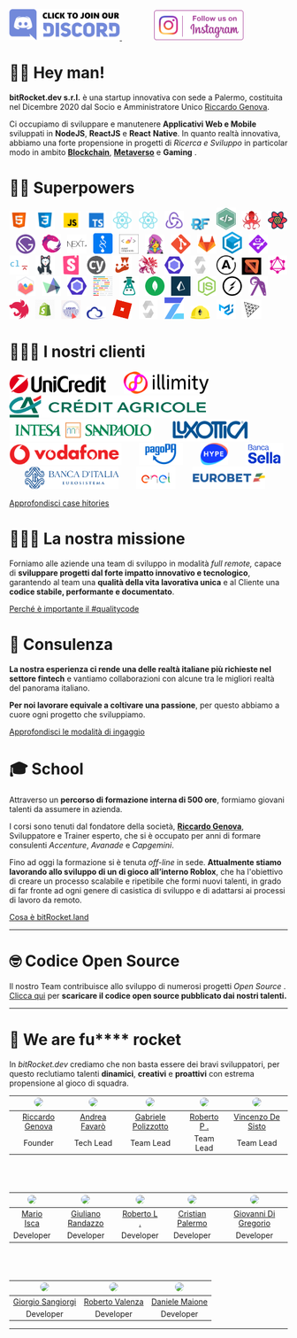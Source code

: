<a href="https://discord.gg/EhwCjs5r5u" target="_blank">
<img src="/assets/images/join-discord.png" width=200px alt='Join Discord Server' title='Join Discord Server'>
</a> &nbsp;&nbsp;&nbsp;&nbsp;&nbsp;&nbsp;
<a href='https://www.instagram.com/bitrocket.dev/' target="_blank">
<img style='margin-left: 30px' src="/assets/images/follow-us-on-instagram.png" height=54px alt='Follow Us On Instagram' title='Follow Us On Instagram'>
</a>

# 👊🏾 Hey man!

**bitRocket.dev s.r.l.** è una startup innovativa con sede a Palermo, costituita nel Dicembre 2020 dal Socio e Amministratore Unico [Riccardo Genova](https://github.com/riccardogenova-bitrocketdev).

Ci occupiamo di sviluppare e manutenere **Applicativi Web e Mobile** sviluppati in **NodeJS**, **ReactJS** e **React** **Native**. In quanto realtà innovativa, abbiamo una forte propensione in progetti di _Ricerca e Sviluppo_ in particolar modo in ambito **[Blockchain](https://github.com/bitRocket-dev/.github/blob/main/pages/BLOCKCHAIN.md)**, **[Metaverso](https://github.com/bitRocket-dev/.github/blob/main/pages/METAVERSE.md)** e **Gaming** .

# 💪🏻 Superpowers

<p><img  src="/assets/stack/html.svg" width=35px alt='Html' title='Html'>&nbsp;&nbsp;&nbsp;<img  src="/assets/stack/css.svg" width=35px alt='Css' title='Css'>&nbsp;&nbsp;&nbsp;<img  src="/assets/stack/javascript.svg" width=35px alt='Javascript' title='Javascript'>&nbsp;&nbsp;&nbsp;<img  src="/assets/stack/typescript.svg" width=35px alt='Typescript' title='Typescript'>&nbsp;&nbsp;&nbsp;<img  src="/assets/stack/reactjs.svg" width=35px alt='Reactjs' title='Reactjs'>&nbsp;&nbsp;&nbsp;<img  src="/assets/stack/reactnative.svg" width=35px alt='Reactnative' title='Reactnative'>&nbsp;&nbsp;&nbsp;<img  src="/assets/stack/redux.svg" width=35px alt='Redux' title='Redux'>&nbsp;&nbsp;&nbsp;<img  src="/assets/stack/redux-form.jpeg" width=35px alt='Redux form' title='Redux form'>&nbsp;&nbsp;&nbsp;<img  src="/assets/stack/nativebase.jpeg" width=35px alt='Nativebase' title='Nativebase'>&nbsp;&nbsp;&nbsp;<img  src="/assets/stack/react-testing-library.png" width=35px alt='React testing library' title='React testing library'>&nbsp;&nbsp;&nbsp;<img  src="/assets/stack/react-query.svg" width=35px alt='React query' title='React query'>&nbsp;&nbsp;&nbsp;<img  src="/assets/stack/gatsby.svg" width=35px alt='Gatsby' title='Gatsby'>&nbsp;&nbsp;&nbsp;<img  src="/assets/stack/rxjs.svg" width=35px alt='Rxjs' title='Rxjs'>&nbsp;&nbsp;&nbsp;<img  src="/assets/stack/nextjs.svg" width=35px alt='NextJs' title='NextJs'>&nbsp;&nbsp;&nbsp;<img  src="/assets/stack/recoil.png" width=35px alt='Recoil' title='Recoil'>&nbsp;&nbsp;&nbsp;<img  src="/assets/stack/styled-components.png" width=35px alt='Styled components' title='Styled-components'>&nbsp;&nbsp;&nbsp;<img  src="/assets/stack/emotionjs.png" width=35px alt='Emotionjs' title='Emotionjs'>&nbsp;&nbsp;&nbsp;<img  src="/assets/stack/git.png" width=35px alt='Git' title='Git'>&nbsp;&nbsp;&nbsp;<img  src="/assets/stack/gitlab.webp" width=35px alt='Gitlab' title='Gitlab'>&nbsp;&nbsp;&nbsp;<img  src="/assets/stack/gitpod.png" width=35px alt='Gitpod' title='Gitpod'>&nbsp;&nbsp;&nbsp;<img  src="/assets/stack/commitizen.png" width=35px alt='Commitizen' title='Commitizen'>&nbsp;&nbsp;&nbsp;<img  src="/assets/stack/commitlint.svg" width=35px alt='Commitlint' title='Commitlint'>&nbsp;&nbsp;&nbsp;<img  src="/assets/stack/husky.svg" width=35px alt='Husky' title='Husky'>&nbsp;&nbsp;&nbsp;<img  src="/assets/stack/storybook.svg" width=35px alt='Storybook' title='Storybook'>&nbsp;&nbsp;&nbsp;<img  src="/assets/stack/cypress.svg" width=35px alt='Cypress' title='Cypress'>&nbsp;&nbsp;&nbsp;<img  src="/assets/stack/jest.svg" width=35px alt='Jest' title='Jest'>&nbsp;&nbsp;&nbsp;<img  src="/assets/stack/lerna.png" width=35px alt='Lerna' title='Lerna'>&nbsp;&nbsp;&nbsp;<img  src="/assets/stack/eslint.svg" width=35px alt='Eslint' title='Eslint'>&nbsp;&nbsp;&nbsp;<img  src="/assets/stack/solidity.svg" width=35px alt='Solidity' title='Solidity'>&nbsp;&nbsp;&nbsp;<img  src="/assets/stack/apollographql.svg" width=35px alt='Apollo Graph' title='Apollo Graph'>&nbsp;&nbsp;&nbsp;<img  src="/assets/stack/mswjs.png" width=35px alt='Mswjs' title='Mswjs'>&nbsp;&nbsp;&nbsp;<img  src="/assets/stack/graphql.svg" width=35px alt='Graphql' title='Graphql'>&nbsp;&nbsp;&nbsp;<img  src="/assets/stack/chartjs.png" width=35px alt='ChartJS' title='ChartJS'>&nbsp;&nbsp;&nbsp;<img  src="/assets/stack/highcharts.svg" width=35px alt='Highcharts' title='Highcharts'>&nbsp;&nbsp;&nbsp;<img  src="/assets/stack/eslint.svg" width=35px alt='Eslint' title='Eslint'>&nbsp;&nbsp;&nbsp;<img  src="/assets/stack/prettier.svg" width=35px alt='Prettier' title='Prettier'>&nbsp;&nbsp;&nbsp;<img  src="/assets/stack/i18next.png" width=35px alt='I18next' title='I18next'>&nbsp;&nbsp;&nbsp;<img  src="/assets/stack/mongodb.svg" width=35px alt='Mongodb' title='Mongodb'>&nbsp;&nbsp;&nbsp;<img  src="/assets/stack/prismajs.png" width=35px alt='Prismajs' title='Prismajs'>&nbsp;&nbsp;&nbsp;<img  src="/assets/stack/nodejs.svg" width=35px alt='Nodejs' title='Nodejs'>&nbsp;&nbsp;&nbsp;<img  src="/assets/stack/socket-io.svg" width=35px alt='Socket io' title='Socket io'>&nbsp;&nbsp;&nbsp;<img  src="/assets/stack/ramdajs.png" width=35px alt='Ramdajs' title='Ramdajs'>&nbsp;&nbsp;&nbsp;<img  src="/assets/stack/nestjs.svg" width=35px alt='Nestjs' title='Nestjs'>&nbsp;&nbsp;&nbsp;<img  src="/assets/stack/shopify.png" width=35px alt='Shopify' title='Shopify'>&nbsp;&nbsp;&nbsp;<img  src="/assets/stack/liquid.png" width=35px alt='Liquid' title='Liquid'>&nbsp;&nbsp;&nbsp;<img  src="/assets/stack/ethers.png" width=35px alt='Ethers' title='Ethers'>&nbsp;&nbsp;&nbsp;<img  src="/assets/stack/roblox.webp" width=35px alt='Roblox' title='Roblox'>&nbsp;&nbsp;&nbsp;<img  src="/assets/stack/solidity.svg" width=35px alt='Solidity' title='Solidity'>&nbsp;&nbsp;&nbsp;<img  src="/assets/stack/openzeppelin.png" width=35px alt='Openzeppelin' title='Openzeppelin'>&nbsp;&nbsp;&nbsp;<img  src="/assets/stack/hardhat.png" width=35px alt='Hardhat' title='Hardhat'>&nbsp;&nbsp;&nbsp;<img  src="/assets/stack/material-ui.png" width=35px alt='Material ui' title='Material ui'>&nbsp;&nbsp;&nbsp;<img  src="/assets/stack/threejs.png" width=35px alt='Threejs' title='Threejs'></p>

# 👨🏻‍💻 I nostri clienti

<img src="/assets/clients/unicredit_logo.png" height=35px alt='Unicredit' title='Unicredit'> &nbsp;&nbsp;&nbsp;&nbsp;&nbsp;&nbsp; <img src="/assets/clients/illimiti_logo.png" height=40px  alt='Illimity Bank' title='Illimity Bank'> &nbsp;&nbsp;&nbsp;&nbsp;&nbsp;&nbsp; <img src="/assets/clients/creditagricole_logo.png" height=40px   alt='Crédit Agricole' title='Crédit Agricole'> &nbsp;&nbsp;&nbsp;&nbsp;&nbsp;&nbsp; <img src="/assets/clients/bancaintesa_logo.png" height=40px alt='Banca Intesa' title='Banca Intesa'> &nbsp;&nbsp;&nbsp;&nbsp;&nbsp;&nbsp; <img src="/assets/clients/luxottica_logo.png" height=40px alt='Luxottica' title='Luxottica'> &nbsp;&nbsp;&nbsp;&nbsp;&nbsp;&nbsp; <img src="/assets/clients/vodafone_logo.png" height=40px alt='Vodafone' title='Vodafone'> &nbsp;&nbsp;&nbsp;&nbsp;&nbsp;&nbsp; <img src="/assets/clients/pagopa_logo.png" height=40px alt='PagoPA' title='PagoPA'> &nbsp;&nbsp;&nbsp;&nbsp;&nbsp;&nbsp; <img src="/assets/clients/hype_logo.png" height=40px alt='Hype' title='Hype'> &nbsp;&nbsp;&nbsp;&nbsp;&nbsp;&nbsp; <img src="/assets/clients/bancasella_logo.png" height=40px  alt='Banca Sella' title='Banca Sella'> &nbsp;&nbsp;&nbsp;&nbsp;&nbsp;&nbsp; <img src="/assets/clients/bancaditalia_logo.png" height=40px alt='Banca dItalia' title='Banca dItalia'> &nbsp;&nbsp;&nbsp;&nbsp;&nbsp;&nbsp; <img src="/assets/clients/enel_logo.png" height=40px  alt='Enel' title='Enel'> &nbsp;&nbsp;&nbsp;&nbsp;&nbsp;&nbsp; <img src="/assets/clients/eurobet_logo.png" height=40px  alt='Eurobet' title='Eurobet'>

[Approfondisci case hitories](https://github.com/bitRocket-dev/.github/blob/main/pages/CASE_HISTORY.md)

# 🧑🏽‍🚀 La nostra missione

Forniamo alle aziende una team di sviluppo in modalità _full remote,_ capace di **sviluppare progetti dal forte impatto innovativo e tecnologico**, garantendo al team una **qualità della vita lavorativa unica** e al Cliente una **codice stabile, performante e documentato**.

[Perché è importante il #qualitycode](https://github.com/bitRocket-dev/.github/blob/main/pages/WHY_BITROCKET-DEV.md)

# 👔 Consulenza

**La nostra esperienza ci rende una delle realtà italiane più richieste nel settore fintech** e vantiamo collaborazioni con alcune tra le migliori realtà del panorama italiano.

**Per noi lavorare equivale a coltivare una passione**, per questo abbiamo a cuore ogni progetto che sviluppiamo.

[Approfondisci le modalità di ingaggio](https://github.com/bitRocket-dev/.github/blob/main/pages/ABOUT.md)

# 🎓 School

Attraverso un **percorso di formazione interna di 500 ore**, formiamo giovani talenti da assumere in azienda.

I corsi sono tenuti dal fondatore della società, **[Riccardo Genova](https://github.com/riccardogenova-bitrocketdev)**, Sviluppatore e Trainer esperto, che si è occupato per anni di formare consulenti _Accenture_, _Avanade_ e _Capgemini_.

Fino ad oggi la formazione si è tenuta _off-line_ in sede. **Attualmente stiamo lavorando allo sviluppo di un di gioco all’interno Roblox**, che ha l'obiettivo di creare un processo scalabile e ripetibile che formi nuovi talenti, in grado di far fronte ad ogni genere di casistica di sviluppo e di adattarsi ai processi di lavoro da remoto.

[Cosa è bitRocket.land](https://github.com/bitRocket-dev/.github/blob/main/projects/BITROCKET_LAND.md)

---

# 🤓 Codice Open Source

Il nostro Team contribuisce allo sviluppo di numerosi progetti _Open Source_ .
[Clicca qui](https://github.com/bitRocket-dev/.github/blob/main/pages/OPEN_SOURCE.md) per **scaricare il codice open source pubblicato dai nostri talenti.**

---

# 🚀 We are fu\*\*\*\* rocket

In _bitRocket.dev_ crediamo che non basta essere dei bravi sviluppatori, per questo reclutiamo talenti **dinamici**, **creativi** e **proattivi** con estrema propensione al gioco di squadra.

| <img src="https://github.com/riccardogenova-bitrocketdev.png" width="50px" style="border-radius: 50px"> |<img src="https://github.com/andreafavaro-bitrocketdev.png" width="50px" style="border-radius: 50px"> | <img src="https://github.com/gabrielepolizzotto-bitrocketdev.png" width="50px" style="border-radius: 50px"> | <img src="https://github.com/robertoportaluri-bitrocketdev.png" width="50px" style="border-radius: 50px"> | <img src="https://github.com/vincenzodesisto-bitrocketdev.png" width="50px" style="border-radius: 50px"> |
| :---: | :---: | :---: | :---: | :---: |
| [Riccardo Genova](https://github.com/riccardogenova-bitrocketdev) | [Andrea Favarò](https://github.com/bitRocket-dev/.github/blob/main/cv/ANDREA_CV.MD) | [Gabriele Polizzotto](https://github.com/bitRocket-dev/.github/blob/main/cv/GABRIELE_CV.md) | [Roberto P .](https://github.com/bitRocket-dev/.github/blob/main/cv/ROBERTO_P_CV.md) | [Vincenzo De Sisto](https://github.com/bitRocket-dev/.github/blob/main/cv/VINCENZO_CV.md) |
| Founder                  | Tech Lead | Team Lead |  Team Lead |  Team Lead |

                                 

<div style="margin-bottom: 68px"></div>

| <img src="https://github.com/marioisca-bitrocketdev.png" width="50px" style="border-radius: 50px"> | <img src="https://github.com/giulianorandazzo-bitrocketdev.png" width="50px" style="border-radius: 50px"> | <img src="https://github.com/robertolaporta-bitrocketdev.png" width="50px" style="border-radius: 50px"> | <img src="https://github.com/cristianpalermo-bitrocketdev.png" width="50px" style="border-radius: 50px"> | <img src="https://github.com/giovannidigregorio-bitrocketdev.png" width="50px" style="border-radius: 50px"> |
| :---: | :---: | :---: | :---: | :---: |
| [Mario Isca](https://github.com/bitRocket-dev/.github/blob/main/cv/MARIO_CV.md) | [Giuliano Randazzo](https://github.com/bitRocket-dev/.github/blob/main/cv/GIULIANO_CV.md) |  [Roberto L .](https://github.com/bitRocket-dev/.github/blob/main/cv/ROBERTO_L_CV.md) | [Cristian Palermo](https://github.com/bitRocket-dev/.github/blob/main/cv/CRISTIAN_CV.md) | [Giovanni Di Gregorio](https://github.com/bitRocket-dev/.github/blob/main/cv/GIOVANNI_CV.md) |
|        Developer         | Developer | Developer | Developer | Developer|


<div style="margin-bottom: 68px"></div>

| <img src="https://github.com/giorgiosangiorgi-bitrocketdev.png" width="50px" style="border-radius: 50px"> | <img src="https://github.com/robertovalenza-bitrocketdev.png" width="50px" style="border-radius: 50px"> | <img src="https://github.com/danielemaione-bitrocketdev.png" width="50px" style="border-radius: 50px"> |
| :---: | :---: | :---: |
| [Giorgio Sangiorgi](https://github.com/bitRocket-dev/.github/blob/main/cv/GIORGIO_CV.md) | [Roberto Valenza]() | [Daniele Maione]()
| Developer | Developer | Developer |


---

